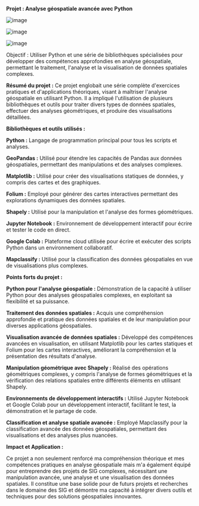 **Projet : Analyse géospatiale avancée avec Python**

![image](https://github.com/AniangJam/GeoSpaceAnalysis/assets/155065772/8b981ef0-4e86-407e-aeb3-3024530423a5)

![image](https://github.com/AniangJam/GeoSpaceAnalysis/assets/155065772/902c354e-1f11-4524-90f6-94c6559fefe2)

![image](https://github.com/AniangJam/GeoSpaceAnalysis/assets/155065772/7da87144-9e2e-4b87-9399-819596498ca0)



Objectif : Utiliser Python et une série de bibliothèques spécialisées pour développer des compétences approfondies en analyse géospatiale, permettant le traitement, l'analyse et la visualisation de données spatiales complexes.

**Résumé du projet :**
Ce projet englobait une série complète d'exercices pratiques et d'applications théoriques, visant à maîtriser l'analyse géospatiale en utilisant Python. Il a impliqué l'utilisation de plusieurs bibliothèques et outils pour traiter divers types de données spatiales, effectuer des analyses géométriques, et produire des visualisations détaillées.

**Bibliothèques et outils utilisés :**

**Python :** Langage de programmation principal pour tous les scripts et analyses.

**GeoPandas :** Utilisé pour étendre les capacités de Pandas aux données géospatiales, permettant des manipulations et des analyses complexes.

**Matplotlib :** Utilisé pour créer des visualisations statiques de données, y compris des cartes et des graphiques.

**Folium :** Employé pour générer des cartes interactives permettant des explorations dynamiques des données spatiales.

**Shapely :** Utilisé pour la manipulation et l'analyse des formes géométriques.

**Jupyter Notebook :** Environnement de développement interactif pour écrire et tester le code en direct.

**Google Colab :** Plateforme cloud utilisée pour écrire et exécuter des scripts Python dans un environnement collaboratif.

**Mapclassify :** Utilisé pour la classification des données géospatiales en vue de visualisations plus complexes.


**Points forts du projet :**

**Python pour l'analyse géospatiale :**
Démonstration de la capacité à utiliser Python pour des analyses géospatiales complexes, en exploitant sa flexibilité et sa puissance.

**Traitement des données spatiales :**
Acquis une compréhension approfondie et pratique des données spatiales et de leur manipulation pour diverses applications géospatiales.

**Visualisation avancée de données spatiales :**
Développé des compétences avancées en visualisation, en utilisant Matplotlib pour les cartes statiques et Folium pour les cartes interactives, améliorant la compréhension et la présentation des résultats d'analyse.

**Manipulation géométrique avec Shapely :**
Réalisé des opérations géométriques complexes, y compris l'analyse de formes géométriques et la vérification des relations spatiales entre différents éléments en utilisant Shapely.

**Environnements de développement interactifs :**
Utilisé Jupyter Notebook et Google Colab pour un développement interactif, facilitant le test, la démonstration et le partage de code.

**Classification et analyse spatiale avancée :**
Employé Mapclassify pour la classification avancée des données géospatiales, permettant des visualisations et des analyses plus nuancées.

**Impact et Application :**

Ce projet a non seulement renforcé ma compréhension théorique et mes compétences pratiques en analyse géospatiale mais m'a également équipé pour entreprendre des projets de SIG complexes, nécessitant une manipulation avancée, une analyse et une visualisation des données spatiales. Il constitue une base solide pour de futurs projets et recherches dans le domaine des SIG et démontre ma capacité à intégrer divers outils et techniques pour des solutions géospatiales innovantes.
